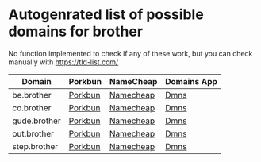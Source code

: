 # Autogenrated list of possible domains for brother

No function implemented to check if any of these work, but you can check manually with https://tld-list.com/

| Domain | Porkbun | NameCheap | Domains App |
|---|---|---|---|
| be.brother | [Porkbun](https://porkbun.com/checkout/search?prb=e814663da1&tlds=&idnLanguage=&search=search&q=be.brother) | [Namecheap](https://www.namecheap.com/domains/registration/results/?domain=be.brother) | [Dmns](https://dmns.app/domains?q=be.brother) |
| co.brother | [Porkbun](https://porkbun.com/checkout/search?prb=e814663da1&tlds=&idnLanguage=&search=search&q=co.brother) | [Namecheap](https://www.namecheap.com/domains/registration/results/?domain=co.brother) | [Dmns](https://dmns.app/domains?q=co.brother) |
| gude.brother | [Porkbun](https://porkbun.com/checkout/search?prb=e814663da1&tlds=&idnLanguage=&search=search&q=gude.brother) | [Namecheap](https://www.namecheap.com/domains/registration/results/?domain=gude.brother) | [Dmns](https://dmns.app/domains?q=gude.brother) |
| out.brother | [Porkbun](https://porkbun.com/checkout/search?prb=e814663da1&tlds=&idnLanguage=&search=search&q=out.brother) | [Namecheap](https://www.namecheap.com/domains/registration/results/?domain=out.brother) | [Dmns](https://dmns.app/domains?q=out.brother) |
| step.brother | [Porkbun](https://porkbun.com/checkout/search?prb=e814663da1&tlds=&idnLanguage=&search=search&q=step.brother) | [Namecheap](https://www.namecheap.com/domains/registration/results/?domain=step.brother) | [Dmns](https://dmns.app/domains?q=step.brother) |
